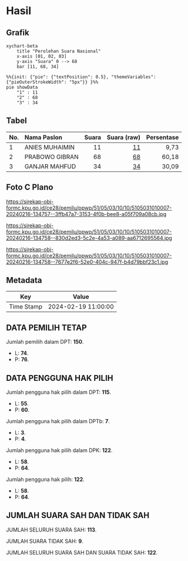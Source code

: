 # Hasil

## Grafik

```mermaid
xychart-beta
    title "Perolehan Suara Nasional"
    x-axis [01, 02, 03]
    y-axis "Suara" 0 --> 68
    bar [11, 68, 34]
```

```mermaid
%%{init: {"pie": {"textPosition": 0.5}, "themeVariables": {"pieOuterStrokeWidth": "5px"}} }%%
pie showData
    "1" : 11
    "2" : 68
    "3" : 34
```

## Tabel

| No. | Nama Paslon    | Suara | Suara (raw) | Persentase |
|:--- |:-------------- | -----:| -----------:| ----------:|
| 1   | ANIES MUHAIMIN | 11    | [11][p-1]   | 9,73       |
| 2   | PRABOWO GIBRAN | 68    | [68][p-2]   | 60,18      |
| 3   | GANJAR MAHFUD  | 34    | [34][p-3]   | 30,09      |


[p-1]: https://github.com/gigit-pemilu/pemilu-2024/blob/main/pilpres/hitung-suara/sub/51-bali/sub/05-klungkung/sub/03-klungkung/sub/1010-semarapura-tengah/sub/007-tps/sub/paslon-1.txt
[p-2]: https://github.com/gigit-pemilu/pemilu-2024/blob/main/pilpres/hitung-suara/sub/51-bali/sub/05-klungkung/sub/03-klungkung/sub/1010-semarapura-tengah/sub/007-tps/sub/paslon-2.txt
[p-3]: https://github.com/gigit-pemilu/pemilu-2024/blob/main/pilpres/hitung-suara/sub/51-bali/sub/05-klungkung/sub/03-klungkung/sub/1010-semarapura-tengah/sub/007-tps/sub/paslon-3.txt

## Foto C Plano

https://sirekap-obj-formc.kpu.go.id/ce28/pemilu/ppwp/51/05/03/10/10/5105031010007-20240216-134757--3ffb47a7-3153-4f0b-bee8-a05f709a08cb.jpg

https://sirekap-obj-formc.kpu.go.id/ce28/pemilu/ppwp/51/05/03/10/10/5105031010007-20240216-134758--830d2ed3-5c2e-4a53-a089-aa6712695564.jpg

https://sirekap-obj-formc.kpu.go.id/ce28/pemilu/ppwp/51/05/03/10/10/5105031010007-20240216-134758--7677e2f6-52e0-404c-947f-b4d79bbf23c1.jpg


## Metadata

| Key        | Value               |
| ---------- | ------------------- |
| Time Stamp | 2024-02-19 11:00:00 |


## DATA PEMILIH TETAP

Jumlah pemilih dalam DPT: **150**.
 * L: **74**.
 * P: **76**.

## DATA PENGGUNA HAK PILIH

Jumlah pengguna hak pilih dalam DPT: **115**.
 * L: **55**.
 * P: **60**.

Jumlah pengguna hak pilih dalam DPTb: **7**.
 * L: **3**.
 * P: **4**.

Jumlah pengguna hak pilih dalam DPK: **122**.
 * L: **58**.
 * P: **64**.

Jumlah pengguna hak pilih: **122**.
 * L: **58**.
 * P: **64**.

## JUMLAH SUARA SAH DAN TIDAK SAH

JUMLAH SELURUH SUARA SAH: **113**.

JUMLAH SUARA TIDAK SAH: **9**.

JUMLAH SELURUH SUARA SAH DAN SUARA TIDAK SAH: **122**.


